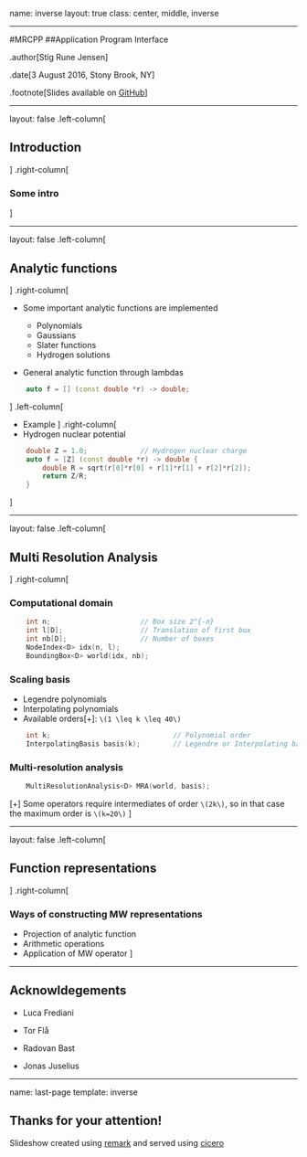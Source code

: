 name: inverse
layout: true
class: center, middle, inverse

---

#MRCPP
##Application Program Interface

.author[Stig Rune Jensen]

.date[3 August 2016, Stony Brook, NY]

.footnote[Slides available on [GitHub](https://github.com/stigrj/mrcpp-api-talk)]

---

layout: false
.left-column[
## Introduction
]
.right-column[
### Some intro
]

---

layout: false
.left-column[
## Analytic functions
]
.right-column[
- Some important analytic functions are implemented
  * Polynomials
  * Gaussians
  * Slater functions
  * Hydrogen solutions

- General analytic function through lambdas
```cpp
    auto f = [] (const double *r) -> double;
```
]
.left-column[
- Example
]
.right-column[
- Hydrogen nuclear potential

```cpp
    double Z = 1.0;             // Hydrogen nuclear charge
    auto f = [Z] (const double *r) -> double {
        double R = sqrt(r[0]*r[0] + r[1]*r[1] + r[2]*r[2]);
        return Z/R;
    }
```
]

---

layout: false
.left-column[
## Multi Resolution Analysis
]
.right-column[
### Computational domain
```cpp
    int n;                      // Box size 2^{-n}
    int l[D];                   // Translation of first box
    int nb[D];                  // Number of boxes
    NodeIndex<D> idx(n, l);
    BoundingBox<D> world(idx, nb);
```

### Scaling basis
 * Legendre polynomials
 * Interpolating polynomials
 * Available orders[+]: `\(1 \leq k \leq 40\)`
```cpp
    int k;                              // Polynomial order
    InterpolatingBasis basis(k);        // Legendre or Interpolating basis
```

### Multi-resolution analysis
```cpp
    MultiResolutionAnalysis<D> MRA(world, basis);
```

[+] Some operators require intermediates of order `\(2k\)`, so in that case the
maximum order is `\(k=20\)`
]

---

layout: false
.left-column[
## Function representations
]
.right-column[
### Ways of constructing MW representations
* Projection of analytic function
* Arithmetic operations
* Application of MW operator
]

---

## Acknowldegements

- Luca Frediani

- Tor Flå

- Radovan Bast

- Jonas Juselius

---

name: last-page
template: inverse

## Thanks for your attention!

Slideshow created using [remark] and served using [cicero]

[remark]: https://github.com/gnab/remark
[cicero]: https://github.com/bast/cicero
